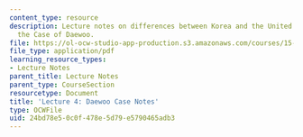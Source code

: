 ```yaml
---
content_type: resource
description: Lecture notes on differences between Korea and the United States, and
  the Case of Daewoo.
file: https://ol-ocw-studio-app-production.s3.amazonaws.com/courses/15-224-global-markets-national-politics-and-the-competitive-advantage-of-firms-spring-2003/24bd78e50c0f478e5d79e5790465adb3_daewoocasenoteslect.pdf
file_type: application/pdf
learning_resource_types:
- Lecture Notes
parent_title: Lecture Notes
parent_type: CourseSection
resourcetype: Document
title: 'Lecture 4: Daewoo Case Notes'
type: OCWFile
uid: 24bd78e5-0c0f-478e-5d79-e5790465adb3
---
```

